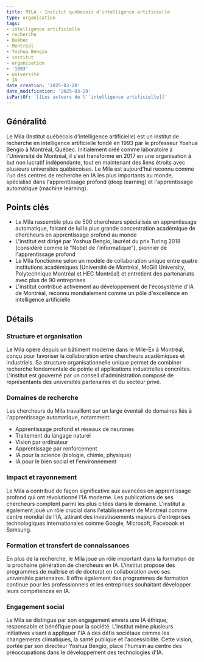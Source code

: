 ```yaml
---
title: MILA - Institut québécois d'intelligence artificielle
type: organisation
tags:
- intelligence artificielle
- recherche
- Québec
- Montréal
- Yoshua Bengio
- institut
- organisation
- '1993'
- université
- IA
date_creation: '2025-03-20'
date_modification: '2025-03-20'
isPartOf: '[[Les acteurs de l''intelligence artificielle]]'
---
```

## Généralité

Le Mila (Institut québécois d'intelligence artificielle) est un institut de recherche en intelligence artificielle fondé en 1993 par le professeur Yoshua Bengio à Montréal, Québec. Initialement créé comme laboratoire à l'Université de Montréal, il s'est transformé en 2017 en une organisation à but non lucratif indépendante, tout en maintenant des liens étroits avec plusieurs universités québécoises. Le Mila est aujourd'hui reconnu comme l'un des centres de recherche en IA les plus importants au monde, spécialisé dans l'apprentissage profond (deep learning) et l'apprentissage automatique (machine learning).

## Points clés

- Le Mila rassemble plus de 500 chercheurs spécialisés en apprentissage automatique, faisant de lui la plus grande concentration académique de chercheurs en apprentissage profond au monde
- L'institut est dirigé par Yoshua Bengio, lauréat du prix Turing 2018 (considéré comme le "Nobel de l'informatique"), pionnier de l'apprentissage profond
- Le Mila fonctionne selon un modèle de collaboration unique entre quatre institutions académiques (Université de Montréal, McGill University, Polytechnique Montréal et HEC Montréal) et entretient des partenariats avec plus de 90 entreprises
- L'institut contribue activement au développement de l'écosystème d'IA de Montréal, reconnu mondialement comme un pôle d'excellence en intelligence artificielle

## Détails

### Structure et organisation

Le Mila opère depuis un bâtiment moderne dans le Mile-Ex à Montréal, conçu pour favoriser la collaboration entre chercheurs académiques et industriels. Sa structure organisationnelle unique permet de combiner recherche fondamentale de pointe et applications industrielles concrètes. L'institut est gouverné par un conseil d'administration composé de représentants des universités partenaires et du secteur privé.

### Domaines de recherche

Les chercheurs du Mila travaillent sur un large éventail de domaines liés à l'apprentissage automatique, notamment:
- Apprentissage profond et réseaux de neurones
- Traitement du langage naturel
- Vision par ordinateur
- Apprentissage par renforcement
- IA pour la science (biologie, chimie, physique)
- IA pour le bien social et l'environnement

### Impact et rayonnement

Le Mila a contribué de façon significative aux avancées en apprentissage profond qui ont révolutionné l'IA moderne. Les publications de ses chercheurs comptent parmi les plus citées dans le domaine. L'institut a également joué un rôle crucial dans l'établissement de Montréal comme centre mondial de l'IA, attirant des investissements majeurs d'entreprises technologiques internationales comme Google, Microsoft, Facebook et Samsung.

### Formation et transfert de connaissances

En plus de la recherche, le Mila joue un rôle important dans la formation de la prochaine génération de chercheurs en IA. L'institut propose des programmes de maîtrise et de doctorat en collaboration avec ses universités partenaires. Il offre également des programmes de formation continue pour les professionnels et les entreprises souhaitant développer leurs compétences en IA.

### Engagement social

Le Mila se distingue par son engagement envers une IA éthique, responsable et bénéfique pour la société. L'institut mène plusieurs initiatives visant à appliquer l'IA à des défis sociétaux comme les changements climatiques, la santé publique et l'accessibilité. Cette vision, portée par son directeur Yoshua Bengio, place l'humain au centre des préoccupations dans le développement des technologies d'IA.